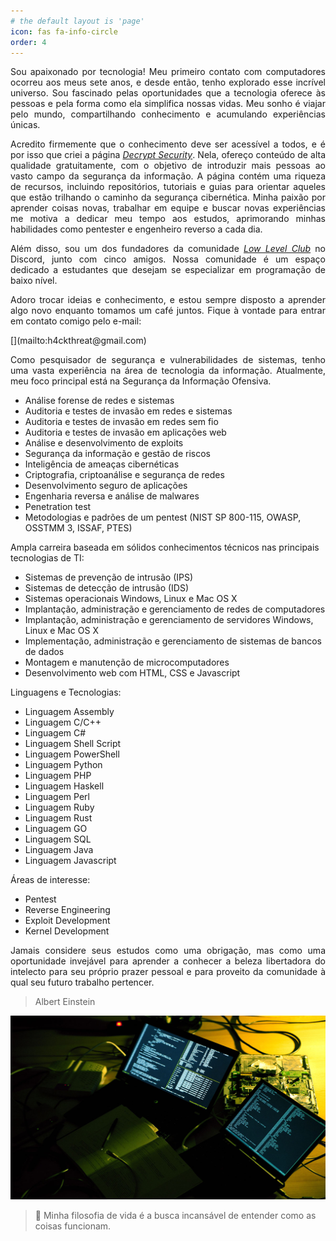 ```yaml
---
# the default layout is 'page'
icon: fas fa-info-circle
order: 4
---
```


<p align="justify"> Sou apaixonado por tecnologia! Meu primeiro contato com computadores ocorreu aos meus sete anos, e desde então, tenho explorado esse incrível universo. Sou fascinado pelas oportunidades que a tecnologia oferece às pessoas e pela forma como ela simplifica nossas vidas. Meu sonho é viajar pelo mundo, compartilhando conhecimento e acumulando experiências únicas.</p>

<p align="justify"> Acredito firmemente que o conhecimento deve ser acessível a todos, e é por isso que criei a página <a href="https://www.instagram.com/decryptsec/"><i>Decrypt Security</i></a>. Nela, ofereço conteúdo de alta qualidade gratuitamente, com o objetivo de introduzir mais pessoas ao vasto campo da segurança da informação. A página contém uma riqueza de recursos, incluindo repositórios, tutoriais e guias para orientar aqueles que estão trilhando o caminho da segurança cibernética. Minha paixão por aprender coisas novas, trabalhar em equipe e buscar novas experiências me motiva a dedicar meu tempo aos estudos, aprimorando minhas habilidades como pentester e engenheiro reverso a cada dia.</p>

<p align="justify"> Além disso, sou um dos fundadores da comunidade <a href="https://www.instagram.com/lowlevelclub/"><i>Low Level Club</i></a> no Discord, junto com cinco amigos. Nossa comunidade é um espaço dedicado a estudantes que desejam se especializar em programação de baixo nível.</p>

<p align="justify">Adoro trocar ideias e conhecimento, e estou sempre disposto a aprender algo novo enquanto tomamos um café juntos. Fique à vontade para entrar em contato comigo pelo e-mail: </p> [](mailto:h4ckthreat@gmail.com)

<p align="justify"> Como pesquisador de segurança e vulnerabilidades de sistemas, tenho uma vasta experiência na área de tecnologia da informação. Atualmente, meu foco principal está na Segurança da Informação Ofensiva.</p>

- Análise forense de redes e sistemas
- Auditoria e testes de invasão em redes e sistemas
- Auditoria e testes de invasão em redes sem fio
- Auditoria e testes de invasão em aplicações web
- Análise e desenvolvimento de exploits
- Segurança da informação e gestão de riscos
- Inteligência de ameaças cibernéticas
- Criptografia, criptoanálise e segurança de redes 
- Desenvolvimento seguro de aplicações
- Engenharia reversa e análise de malwares
- Penetration test
- Metodologias e padrões de um pentest (NIST SP 800-115, OWASP, OSSTMM 3, ISSAF, PTES)

Ampla carreira baseada em sólidos conhecimentos técnicos nas principais tecnologias de TI:

- Sistemas de prevenção de intrusão (IPS)
- Sistemas de detecção de intrusão (IDS)
- Sistemas operacionais Windows, Linux e Mac OS X
- Implantação, administração e gerenciamento de redes de computadores
- Implantação, administração e gerenciamento de servidores Windows, Linux e Mac OS X
- Implementação, administração e gerenciamento de sistemas de bancos de dados
- Montagem e manutenção de microcomputadores
- Desenvolvimento web com HTML, CSS e Javascript

Linguagens e Tecnologias:
  
- Linguagem Assembly
- Linguagem C/C++
- Linguagem C#
- Linguagem Shell Script
- Linguagem PowerShell
- Linguagem Python
- Linguagem PHP
- Linguagem Haskell
- Linguagem Perl
- Linguagem Ruby
- Linguagem Rust
- Linguagem GO
- Linguagem SQL
- Linguagem Java
- Linguagem Javascript

Áreas de interesse:

- Pentest
- Reverse Engineering
- Exploit Development
- Kernel Development

<p align="justify"> Jamais considere seus estudos como uma obrigação, mas como uma oportunidade invejável para aprender a conhecer a beleza libertadora do intelecto para seu próprio prazer pessoal e para proveito da comunidade à qual seu futuro trabalho pertencer.</p>

> Albert Einstein

![image](/assets/img/about/h4ckthreat.jpg)

> 🧠 Minha filosofia de vida é a busca incansável de entender como as coisas funcionam.

